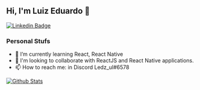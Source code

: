 ## Hi, I'm Luiz Eduardo 👋

[![Linkedin Badge](https://img.shields.io/badge/-LuizEdu-0e76a8?style=flat-square&logo=Linkedin&logoColor=white&link=https://www.linkedin.com/in/luizeduul/)](https://www.linkedin.com/in/luizeduul/) 

### Personal Stufs
- 🌱 I’m currently learning React, React Native
- 👯 I'm looking to collaborate with ReactJS and React Native applications.
- 📫 How to reach me: in Discord Ledz_ul#6578

[![Github Stats](https://github-readme-stats.vercel.app/api?username=luizeduul&show_icons=true&theme=dracula)](https://github.com/luizeduul/github-readme-stats)




